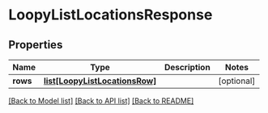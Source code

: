 # LoopyListLocationsResponse

## Properties
Name | Type | Description | Notes
------------ | ------------- | ------------- | -------------
**rows** | [**list[LoopyListLocationsRow]**](LoopyListLocationsRow.md) |  | [optional] 

[[Back to Model list]](../README.md#documentation-for-models) [[Back to API list]](../README.md#documentation-for-api-endpoints) [[Back to README]](../README.md)



